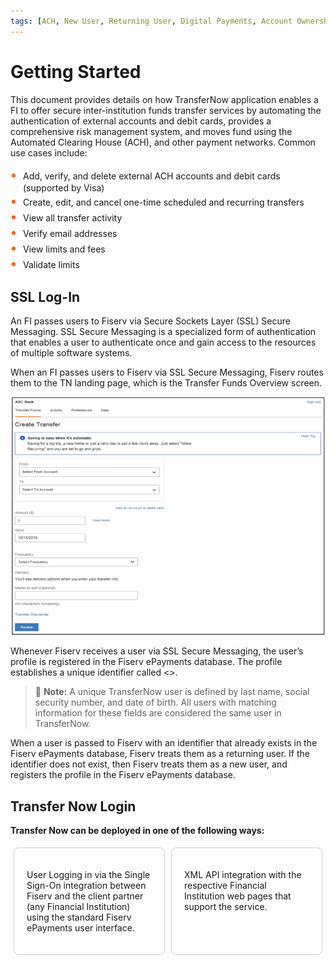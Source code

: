 ```yaml
---
tags: [ACH, New User, Returning User, Digital Payments, Account Ownership, Data Validation Check]
---
```


# Getting Started

This document provides details on how TransferNow application enables a FI to offer secure inter-institution funds transfer services by automating the authentication of external accounts and debit cards, provides a comprehensive risk management system, and moves fund using the Automated Clearing House (ACH), and other payment networks. Common use cases include:


<div class="card-body">
<ul>
<li>Add, verify, and delete external ACH accounts and debit cards (supported by Visa)</li>
<li>Create, edit, and cancel one-time scheduled and recurring transfers</li>
<li>View all transfer activity</li>
<li>Verify email addresses</li>
<li>View limits and fees</li>
<li>Validate limits</li>
</ul>
</div>


## SSL Log-In

An FI passes users to Fiserv via Secure Sockets Layer (SSL) Secure Messaging. SSL Secure Messaging is a specialized form of authentication that enables a user to authenticate once and gain access to the resources of multiple software systems.

When an FI passes users to Fiserv via SSL Secure Messaging, Fiserv routes them to the TN landing page, which is the Transfer Funds Overview screen.


<!-- align: center -->


![image](../assets/images/TransferNowOverview.png)






Whenever Fiserv receives a user via SSL Secure Messaging, the user’s profile is registered in the Fiserv ePayments database. The profile establishes a unique identifier called <>.


<!-- theme: info -->

> :memo: **Note:** A unique TransferNow user is defined by last name, social security number, and date of birth. All users with matching information for these fields are considered the same user in TransferNow.

When a user is passed to Fiserv with an identifier that already exists in the Fiserv ePayments database, Fiserv treats them as a returning user. If the identifier does not exist, then Fiserv treats them as a new user, and registers the profile in the Fiserv ePayments database.



## Transfer Now Login

**Transfer Now can be deployed in one of the following ways:**

<div class="card-container">
        <div class="card">
            <!-- <img src="../assets/images/SSL.png" alt="ssl"> -->
            <div class="desc">
                <p>User Logging in via the Single Sign-On integration between Fiserv and the client partner (any Financial Institution) using the standard Fiserv ePayments user interface.</p>
            </div>
        </div>
        <div class="card">
            <!-- <img src="../assets/images/API.png" alt="api"> -->
            <div class="desc">
                <p>XML API integration with the respective Financial Institution web pages that support the service.</p>
            </div>
        </div>
    </div>



<style>
    .card-body ul {
        list-style: none;
        padding-left: 20px;
    }
    .card-body ul li::before {
        content: "\2022";
        font-size: 1.5em;
        color: #f60;
        display: inline-block;
        width: 1em;
        margin-left: -1em;
    }
    .centered-image {
        dispaly: flex;
        justify-content: center;
        align-items: center;
        height:100vh;
    }
    .centered-image img {
        width: 70%;
        height: auto;
    }
    .card-container {
            display: flex;
            justify-content: space-between;
        }
        .card {
            width: 48%;
            border: 1px solid #ccc;
            border-radius: 8px;
            padding: 10px;
            margin: 5px;
            display: flex;
            flex-direction: column;
        }
        .card img {
            max-width: 100%;
            max-height: 100%;
            object-fit: cover;
        }
        .card .desc {
            padding: 10px;
            text-align: left;
        }
</style>
